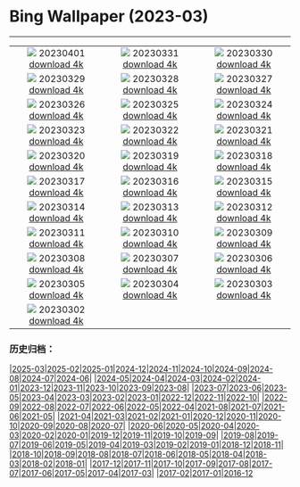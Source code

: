 # Bing Wallpaper (2023-03)
**************
| | | |
|:-:|:-:|:-:|
| ![](https://www.bing.com/th?id=OHR.SteyrRiver_EN-US6366722389_1920x1080.jpg) 20230401 [download 4k](https://www.bing.com/th?id=OHR.SteyrRiver_EN-US6366722389_UHD.jpg) | ![](https://www.bing.com/th?id=OHR.PeacockFeathers_EN-US0365605509_1920x1080.jpg) 20230331 [download 4k](https://www.bing.com/th?id=OHR.PeacockFeathers_EN-US0365605509_UHD.jpg) | ![](https://www.bing.com/th?id=OHR.NuzzleManatee_EN-US6719438929_1920x1080.jpg) 20230330 [download 4k](https://www.bing.com/th?id=OHR.NuzzleManatee_EN-US6719438929_UHD.jpg) |
| ![](https://www.bing.com/th?id=OHR.MWDolomites_EN-US2413806289_1920x1080.jpg) 20230329 [download 4k](https://www.bing.com/th?id=OHR.MWDolomites_EN-US2413806289_UHD.jpg) | ![](https://www.bing.com/th?id=OHR.NYCClouds_EN-US7251713390_1920x1080.jpg) 20230328 [download 4k](https://www.bing.com/th?id=OHR.NYCClouds_EN-US7251713390_UHD.jpg) | ![](https://www.bing.com/th?id=OHR.WildAnza_EN-US9575120232_1920x1080.jpg) 20230327 [download 4k](https://www.bing.com/th?id=OHR.WildAnza_EN-US9575120232_UHD.jpg) |
| ![](https://www.bing.com/th?id=OHR.CecilBrewerStaircase_EN-US7912658969_1920x1080.jpg) 20230326 [download 4k](https://www.bing.com/th?id=OHR.CecilBrewerStaircase_EN-US7912658969_UHD.jpg) | ![](https://www.bing.com/th?id=OHR.WildGarlic_EN-US8549203860_1920x1080.jpg) 20230325 [download 4k](https://www.bing.com/th?id=OHR.WildGarlic_EN-US8549203860_UHD.jpg) | ![](https://www.bing.com/th?id=OHR.CloudsPatagonia_EN-US4941579050_1920x1080.jpg) 20230324 [download 4k](https://www.bing.com/th?id=OHR.CloudsPatagonia_EN-US4941579050_UHD.jpg) |
| ![](https://www.bing.com/th?id=OHR.LakePowellAerial_EN-US5762979140_1920x1080.jpg) 20230323 [download 4k](https://www.bing.com/th?id=OHR.LakePowellAerial_EN-US5762979140_UHD.jpg) | ![](https://www.bing.com/th?id=OHR.ColourDay_EN-US7730392026_1920x1080.jpg) 20230322 [download 4k](https://www.bing.com/th?id=OHR.ColourDay_EN-US7730392026_UHD.jpg) | ![](https://www.bing.com/th?id=OHR.PurpleCrocus_EN-US4432411089_1920x1080.jpg) 20230321 [download 4k](https://www.bing.com/th?id=OHR.PurpleCrocus_EN-US4432411089_UHD.jpg) |
| ![](https://www.bing.com/th?id=OHR.BarnOwlWinter_EN-US7295086574_1920x1080.jpg) 20230320 [download 4k](https://www.bing.com/th?id=OHR.BarnOwlWinter_EN-US7295086574_UHD.jpg) | ![](https://www.bing.com/th?id=OHR.MarsTars_EN-US7511744420_1920x1080.jpg) 20230319 [download 4k](https://www.bing.com/th?id=OHR.MarsTars_EN-US7511744420_UHD.jpg) | ![](https://www.bing.com/th?id=OHR.BallyvooneyCove_EN-US7329921498_1920x1080.jpg) 20230318 [download 4k](https://www.bing.com/th?id=OHR.BallyvooneyCove_EN-US7329921498_UHD.jpg) |
| ![](https://www.bing.com/th?id=OHR.ChengduPanda_EN-US7206176908_1920x1080.jpg) 20230317 [download 4k](https://www.bing.com/th?id=OHR.ChengduPanda_EN-US7206176908_UHD.jpg) | ![](https://www.bing.com/th?id=OHR.AgueroSpain_EN-US7079433596_1920x1080.jpg) 20230316 [download 4k](https://www.bing.com/th?id=OHR.AgueroSpain_EN-US7079433596_UHD.jpg) | ![](https://www.bing.com/th?id=OHR.CyprusMaze_EN-US7012705307_1920x1080.jpg) 20230315 [download 4k](https://www.bing.com/th?id=OHR.CyprusMaze_EN-US7012705307_UHD.jpg) |
| ![](https://www.bing.com/th?id=OHR.LionessesNap_EN-US6947230556_1920x1080.jpg) 20230314 [download 4k](https://www.bing.com/th?id=OHR.LionessesNap_EN-US6947230556_UHD.jpg) | ![](https://www.bing.com/th?id=OHR.TheaterRomania_EN-US6839059395_1920x1080.jpg) 20230313 [download 4k](https://www.bing.com/th?id=OHR.TheaterRomania_EN-US6839059395_UHD.jpg) | ![](https://www.bing.com/th?id=OHR.LongWharf_EN-US6625072596_1920x1080.jpg) 20230312 [download 4k](https://www.bing.com/th?id=OHR.LongWharf_EN-US6625072596_UHD.jpg) |
| ![](https://www.bing.com/th?id=OHR.EdaleValley_EN-US6544571023_1920x1080.jpg) 20230311 [download 4k](https://www.bing.com/th?id=OHR.EdaleValley_EN-US6544571023_UHD.jpg) | ![](https://www.bing.com/th?id=OHR.WaimeaRainbow_EN-US1376447893_1920x1080.jpg) 20230310 [download 4k](https://www.bing.com/th?id=OHR.WaimeaRainbow_EN-US1376447893_UHD.jpg) | ![](https://www.bing.com/th?id=OHR.IntlWomensDayChange_EN-US1089722389_1920x1080.jpg) 20230309 [download 4k](https://www.bing.com/th?id=OHR.IntlWomensDayChange_EN-US1089722389_UHD.jpg) |
| ![](https://www.bing.com/th?id=OHR.YuanyangChina_EN-US0997293657_1920x1080.jpg) 20230308 [download 4k](https://www.bing.com/th?id=OHR.YuanyangChina_EN-US0997293657_UHD.jpg) | ![](https://www.bing.com/th?id=OHR.IcelandHorses_EN-US0725710929_1920x1080.jpg) 20230307 [download 4k](https://www.bing.com/th?id=OHR.IcelandHorses_EN-US0725710929_UHD.jpg) | ![](https://www.bing.com/th?id=OHR.TokyoMoat_EN-US9901957262_1920x1080.jpg) 20230306 [download 4k](https://www.bing.com/th?id=OHR.TokyoMoat_EN-US9901957262_UHD.jpg) |
| ![](https://www.bing.com/th?id=OHR.PicoVolcano_EN-US0491099827_1920x1080.jpg) 20230305 [download 4k](https://www.bing.com/th?id=OHR.PicoVolcano_EN-US0491099827_UHD.jpg) | ![](https://www.bing.com/th?id=OHR.OrcaNorway_EN-US0377841310_1920x1080.jpg) 20230304 [download 4k](https://www.bing.com/th?id=OHR.OrcaNorway_EN-US0377841310_UHD.jpg) | ![](https://www.bing.com/th?id=OHR.NegratinSpain_EN-US0285047102_1920x1080.jpg) 20230303 [download 4k](https://www.bing.com/th?id=OHR.NegratinSpain_EN-US0285047102_UHD.jpg) |
| ![](https://www.bing.com/th?id=OHR.SuffrageMonumentDC_EN-US0188045009_1920x1080.jpg) 20230302 [download 4k](https://www.bing.com/th?id=OHR.SuffrageMonumentDC_EN-US0188045009_UHD.jpg) |  |  |

### 历史归档：

|[2025-03](/../2025-03/2025-03.md)|[2025-02](/../2025-02/2025-02.md)|[2025-01](/../2025-01/2025-01.md)|[2024-12](/../2024-12/2024-12.md)|[2024-11](/../2024-11/2024-11.md)|[2024-10](/../2024-10/2024-10.md)|[2024-09](/../2024-09/2024-09.md)|[2024-08](/../2024-08/2024-08.md)|[2024-07](/../2024-07/2024-07.md)|[2024-06](/../2024-06/2024-06.md)|
|[2024-05](/../2024-05/2024-05.md)|[2024-04](/../2024-04/2024-04.md)|[2024-03](/../2024-03/2024-03.md)|[2024-02](/../2024-02/2024-02.md)|[2024-01](/../2024-01/2024-01.md)|[2023-12](/../2023-12/2023-12.md)|[2023-11](/../2023-11/2023-11.md)|[2023-10](/../2023-10/2023-10.md)|[2023-09](/../2023-09/2023-09.md)|[2023-08](/../2023-08/2023-08.md)|
|[2023-07](/../2023-07/2023-07.md)|[2023-06](/../2023-06/2023-06.md)|[2023-05](/../2023-05/2023-05.md)|[2023-04](/../2023-04/2023-04.md)|[2023-03](/2023-03.md)|[2023-02](/../2023-02/2023-02.md)|[2023-01](/../2023-01/2023-01.md)|[2022-12](/../2022-12/2022-12.md)|[2022-11](/../2022-11/2022-11.md)|[2022-10](/../2022-10/2022-10.md)|
|[2022-09](/../2022-09/2022-09.md)|[2022-08](/../2022-08/2022-08.md)|[2022-07](/../2022-07/2022-07.md)|[2022-06](/../2022-06/2022-06.md)|[2022-05](/../2022-05/2022-05.md)|[2022-04](/../2022-04/2022-04.md)|[2021-08](/../2021-08/2021-08.md)|[2021-07](/../2021-07/2021-07.md)|[2021-06](/../2021-06/2021-06.md)|[2021-05](/../2021-05/2021-05.md)|
|[2021-04](/../2021-04/2021-04.md)|[2021-03](/../2021-03/2021-03.md)|[2021-02](/../2021-02/2021-02.md)|[2021-01](/../2021-01/2021-01.md)|[2020-12](/../2020-12/2020-12.md)|[2020-11](/../2020-11/2020-11.md)|[2020-10](/../2020-10/2020-10.md)|[2020-09](/../2020-09/2020-09.md)|[2020-08](/../2020-08/2020-08.md)|[2020-07](/../2020-07/2020-07.md)|
|[2020-06](/../2020-06/2020-06.md)|[2020-05](/../2020-05/2020-05.md)|[2020-04](/../2020-04/2020-04.md)|[2020-03](/../2020-03/2020-03.md)|[2020-02](/../2020-02/2020-02.md)|[2020-01](/../2020-01/2020-01.md)|[2019-12](/../2019-12/2019-12.md)|[2019-11](/../2019-11/2019-11.md)|[2019-10](/../2019-10/2019-10.md)|[2019-09](/../2019-09/2019-09.md)|
|[2019-08](/../2019-08/2019-08.md)|[2019-07](/../2019-07/2019-07.md)|[2019-06](/../2019-06/2019-06.md)|[2019-05](/../2019-05/2019-05.md)|[2019-04](/../2019-04/2019-04.md)|[2019-03](/../2019-03/2019-03.md)|[2019-02](/../2019-02/2019-02.md)|[2019-01](/../2019-01/2019-01.md)|[2018-12](/../2018-12/2018-12.md)|[2018-11](/../2018-11/2018-11.md)|
|[2018-10](/../2018-10/2018-10.md)|[2018-09](/../2018-09/2018-09.md)|[2018-08](/../2018-08/2018-08.md)|[2018-07](/../2018-07/2018-07.md)|[2018-06](/../2018-06/2018-06.md)|[2018-05](/../2018-05/2018-05.md)|[2018-04](/../2018-04/2018-04.md)|[2018-03](/../2018-03/2018-03.md)|[2018-02](/../2018-02/2018-02.md)|[2018-01](/../2018-01/2018-01.md)|
|[2017-12](/../2017-12/2017-12.md)|[2017-11](/../2017-11/2017-11.md)|[2017-10](/../2017-10/2017-10.md)|[2017-09](/../2017-09/2017-09.md)|[2017-08](/../2017-08/2017-08.md)|[2017-07](/../2017-07/2017-07.md)|[2017-06](/../2017-06/2017-06.md)|[2017-05](/../2017-05/2017-05.md)|[2017-04](/../2017-04/2017-04.md)|[2017-03](/../2017-03/2017-03.md)|
|[2017-02](/../2017-02/2017-02.md)|[2017-01](/../2017-01/2017-01.md)|[2016-12](/../2016-12/2016-12.md)
